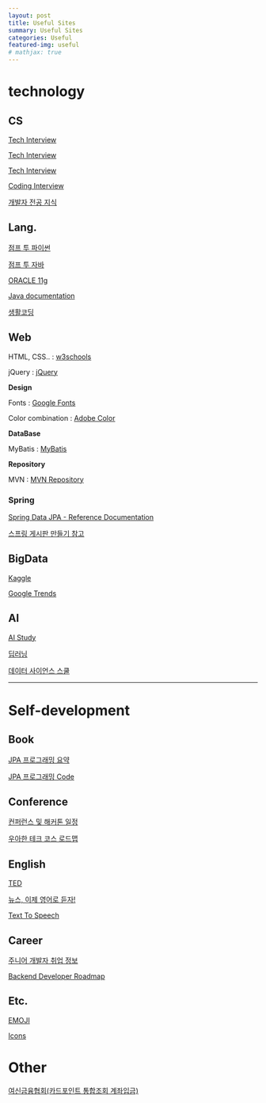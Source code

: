 ```yaml
---
layout: post
title: Useful Sites
summary: Useful Sites
categories: Useful
featured-img: useful
# mathjax: true
---
```




# technology

## CS

[Tech Interview](https://github.com/JaeYeopHan/Interview_Question_for_Beginner)

[Tech Interview](https://gyoogle.dev/blog/)

[Tech Interview](https://goodgid.github.io/Prepared-for-Computer-Science/)

[Coding Interview](https://github.com/jwasham/coding-interview-university)

[개발자 전공 지식](https://github.com/gyoogle/tech-interview-for-developer)



## Lang.

[점프 투 파이썬](https://wikidocs.net/book/1)

[점프 투 자바](https://wikidocs.net/book/31)

[ORACLE 11g](https://wikidocs.net/book/550)

[Java documentation](https://docs.oracle.com/javase/8/docs/api/)

[생활코딩](https://opentutorials.org/course/1)



## Web

HTML, CSS.. : [w3schools](https://www.w3schools.com/)

jQuery : [jQuery](https://api.jquery.com/)

**Design**

Fonts : [Google Fonts](https://fonts.google.com/?subset=korean&selection.family=Noto+Sans+KR:wght@500&sidebar.open=true)

Color combination : [Adobe Color](https://color.adobe.com/ko/create/color-wheel)

**DataBase**

MyBatis : [MyBatis](https://blog.mybatis.org/)

**Repository**

MVN : [MVN Repository](https://mvnrepository.com/)



### Spring

[Spring Data JPA - Reference Documentation](https://docs.spring.io/spring-data/jpa/docs/1.8.0.RELEASE/reference/html/#jpa.repositories)

[스프링 게시판 만들기 참고](https://melonpeach.tistory.com/category/%EC%9B%B9%EA%B0%9C%EB%B0%9C/%EC%8A%A4%ED%94%84%EB%A7%81%20%EA%B2%8C%EC%8B%9C%ED%8C%90%20%EB%A7%8C%EB%93%A4%EA%B8%B0?page=1)



## BigData

[Kaggle](https://www.kaggle.com/datasets)

[Google Trends](https://trends.google.com/trends/?geo=US)



## AI

[AI Study](http://www.aistudy.co.kr/)

[딥러닝](https://bbongcol.github.io/deep-learning-bookmarks/)

[데이터 사이언스 스쿨](https://datascienceschool.net/intro.html)



<hr>




# Self-development

## Book

[JPA 프로그래밍 요약](https://ultrakain.gitbooks.io/jpa/content/)

[JPA 프로그래밍 Code](https://github.com/holyeye/jpabook)



## Conference

[컨퍼런스 및 해커톤 일정](https://github.com/brave-people/Dev-Event)

[우아한 테크 코스 로드맵](https://github.com/woowacourse/roadmap)



## English

[TED](https://www.ted.com/)

[뉴스, 이제 영어로 듣자!](https://news.naver.com/main/hotissue/sectionList.nhn?mid=hot&sid1=104&cid=933879)

[Text To Speech](https://text-to-speech.imtranslator.net/speech.asp)



## Career

[주니어 개발자 취업 정보](https://github.com/jojoldu/junior-recruit-scheduler)

[Backend Developer Roadmap](https://roadmap.sh/backend)



## Etc.

[EMOJI](https://www.webfx.com/tools/emoji-cheat-sheet/)

[Icons](https://fontello.com/)



# Other

[여신금융협회(카드포인트 통합조회 계좌입금)](https://www.cardpoint.or.kr/)
